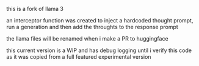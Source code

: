 <!---
Copyright 2020 The HuggingFace Team. All rights reserved.

Licensed under the Apache License, Version 2.0 (the "License");
you may not use this file except in compliance with the License.
You may obtain a copy of the License at

    http://www.apache.org/licenses/LICENSE-2.0

Unless required by applicable law or agreed to in writing, software
distributed under the License is distributed on an "AS IS" BASIS,
WITHOUT WARRANTIES OR CONDITIONS OF ANY KIND, either express or implied.
See the License for the specific language governing permissions and
limitations under the License.
-->

this is a fork of llama 3

an interceptor function was created to inject a hardcoded thought prompt, run a generation and then add the throughts to the response prompt

the llama files will be renamed when i make a PR to huggingface

this current version is a WIP and has debug logging until i verify this code as it was copied from a full featured experimental version
